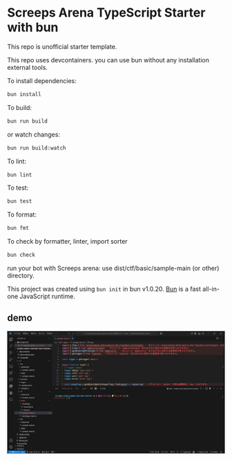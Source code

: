 # Screeps Arena TypeScript Starter with bun

This repo is unofficial starter template.

This repo uses devcontainers. you can use bun without any installation external tools.

To install dependencies:

```bash
bun install
```

To build:

```bash
bun run build
```

or watch changes:

```bash
bun run build:watch
```

To lint:

```bash
bun lint
```

To test:

```bash
bun test
```

To format:

```bash
bun fmt
```

To check by formatter, linter, import sorter

```bash
bun check
```

run your bot with Screeps arena: use dist/ctf/basic/sample-main (or other) directory.

This project was created using `bun init` in bun v1.0.20. [Bun](https://bun.sh) is a fast all-in-one JavaScript runtime.

## demo

![](./assets/demo.gif)
